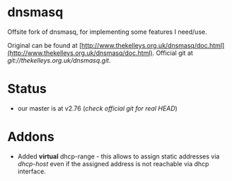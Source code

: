 # dnsmasq
Offsite fork of dnsmasq, for implementing some features I need/use.

Original can be found at [http://www.thekelleys.org.uk/dnsmasq/doc.html](http://www.thekelleys.org.uk/dnsmasq/doc.html). Official git at  *git://thekelleys.org.uk/dnsmasq.git*.

# Status
- our master is at v2.76 (*check official git for real HEAD*)

# Addons
- Added **virtual** dhcp-range - this allows to assign static addresses via *dhcp-host* even if the assigned address is not reachable via dhcp interface.
